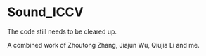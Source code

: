 # Sound_ICCV

The code still needs to be cleared up.

A combined work of Zhoutong Zhang, Jiajun Wu, Qiujia Li and me.